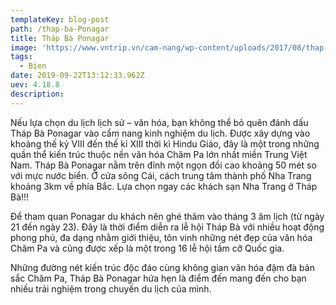```yaml
---
templateKey: blog-post
path: /thap-ba-Ponagar
title: Tháp Bà Ponagar
image: 'https://www.vntrip.vn/cam-nang/wp-content/uploads/2017/08/thap-ba-ponagar.jpg' 
tags:
  - Bien
date: 2019-09-22T13:12:33.962Z
uev: 4.18.8
description: 
---
```


Nếu lựa chọn du lịch lịch sử – văn hóa, bạn không thể bỏ quên đánh dấu Tháp Bà Ponagar vào cẩm nang kinh nghiệm du lịch. Được xây dựng vào khoảng thế kỷ VIII đến thế kỉ XIII thời kì Hindu Giáo, đây là một trong những quần thể kiến trúc thuộc nền văn hóa Chăm Pa lớn nhất miền Trung Việt Nam. Tháp Bà Ponagar nằm trên đỉnh một ngọn đồi cao khoảng 50 mét so với mực nước biển. Ở cửa sông Cái, cách trung tâm thành phố Nha Trang khoảng 3km về phía Bắc. Lựa chọn ngay các khách sạn Nha Trang ở Tháp Bà!!!


Để tham quan Ponagar du khách nên ghé thăm vào tháng 3 âm lịch (từ ngày 21 đến ngày 23). Đây là thời điểm diễn ra lễ hội Tháp Bà với nhiều hoạt động phong phú, đa dạng nhằm giới thiệu, tôn vinh những nét đẹp của văn hóa Chăm Pa và cũng được xếp là một trong 16 lễ hội tầm cỡ Quốc gia.


Những đường nét kiến trúc độc đáo cùng không gian văn hóa đậm đà bản sắc Chăm Pa, Tháp Bà Ponagar hứa hẹn là điểm đến mang đến cho bạn nhiều trải nghiệm trong chuyến du lịch của mình.